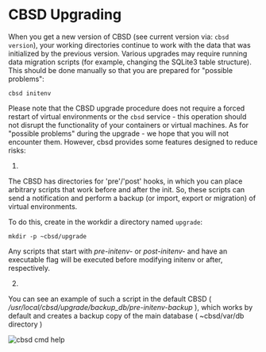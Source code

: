 # **CBSD** Upgrading

When you get a new version of CBSD (see current version via: `cbsd version`), your working directories continue to work with the data that was initialized by the previous version.
Various upgrades may require running data migration scripts (for example, changing the SQLite3 table structure). This should be done manually so that you are prepared for "possible problems":

```
cbsd initenv
```

Please note that the CBSD upgrade procedure does not require a forced restart of virtual environments or the `cbsd` service - this operation should not disrupt the functionality of your containers or virtual machines.
As for "possible problems" during the upgrade - we hope that you will not encounter them. However, cbsd provides some features designed to reduce risks:

1)

The CBSD has directories for 'pre'/'post' hooks, in which you can place arbitrary scripts that work before and after the init. 
So, these scripts can send a notification and perform a backup (or import, export or migration) of virtual environments.

To do this, create in the workdir a directory named `upgrade`:
```
mkdir -p ~cbsd/upgrade
```

Any scripts that start with *pre-initenv-* or *post-initenv-* and have an executable flag will be executed before modifying initenv or after, respectively.

2)

You can see an example of such a script in the default CBSD ( _/usr/local/cbsd/upgrade/backup_db/pre-initenv-backup_ ), which works by default and creates a backup copy of the main database ( ~cbsd/var/db directory )

![cbsd cmd help](https://convectix.com/img/cbsd-upgrading1.png)
